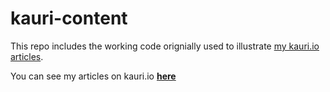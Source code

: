 # kauri-content

This repo includes the working code orignially used to illustrate [my kauri.io articles](https://beta.kauri.io/public-profile/f0f15cedc719b5a55470877b0710d5c7816916b1).

You can see my articles on kauri.io [**here**](https://beta.kauri.io/public-profile/f0f15cedc719b5a55470877b0710d5c7816916b1)
